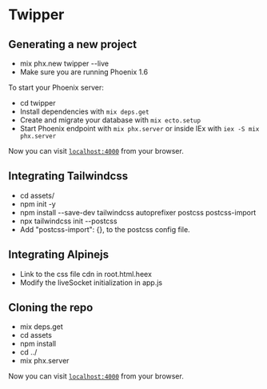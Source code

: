 # Twipper

## Generating a new project

- mix phx.new twipper --live
- Make sure you are running Phoenix 1.6

To start your Phoenix server:

- cd twipper
- Install dependencies with `mix deps.get`
- Create and migrate your database with `mix ecto.setup`
- Start Phoenix endpoint with `mix phx.server` or inside IEx with `iex -S mix phx.server`

Now you can visit [`localhost:4000`](http://localhost:4000) from your browser.

## Integrating Tailwindcss

- cd assets/
- npm init -y
- npm install --save-dev tailwindcss autoprefixer postcss postcss-import
- npx tailwindcss init --postcss
- Add "postcss-import": {}, to the postcss config file.

## Integrating Alpinejs

- Link to the css file cdn in root.html.heex
- Modify the liveSocket initialization in app.js

## Cloning the repo

- mix deps.get
- cd assets
- npm install
- cd ../
- mix phx.server

Now you can visit [`localhost:4000`](http://localhost:4000) from your browser.
